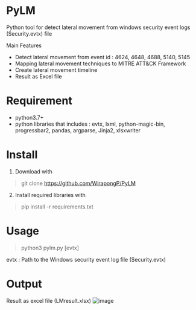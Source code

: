 # PyLM
Python tool for detect lateral movement from windows security event logs (Security.evtx) file 

Main Features
- Detect lateral movement from event id : 4624, 4648, 4688, 5140, 5145
- Mapping lateral movement techniques to MITRE ATT&CK Framework
- Create lateral movement timeline
- Result as Excel file

# Requirement
- python3.7+
- python libraries that includes : evtx, lxml, python-magic-bin, progressbar2, pandas, argparse, Jinja2, xlsxwriter 

# Install
1. Download with
> git clone https://github.com/WirapongP/PyLM
2. Install required libraries with
> pip install -r requirements.txt

# Usage
> python3 pylm.py [evtx]

evtx : Path to the Windows security event log file (Security.evtx)

# Output
Result as excel file (LMresult.xlsx)
![image](https://user-images.githubusercontent.com/56068288/129543228-29839f9b-b216-44a5-b737-bfdb3191f8ba.png)
